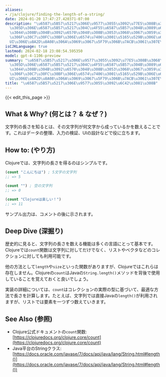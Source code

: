 ```yaml
---
aliases:
- /ja/clojure/finding-the-length-of-a-string/
date: 2024-01-20 17:47:27.420371-07:00
description: "\u6587\u5B57\u5217\u306E\u9577\u3055\u3092\u77E5\u308B\u3068\u306F\u3001\
  \u305D\u306E\u6587\u5B57\u5217\u304C\u4F55\u6587\u5B57\u304B\u3089\u6210\u3063\u3066\
  \u3044\u308B\u304B\u3092\u6570\u3048\u308B\u3053\u3068\u3067\u3059\u3002\u3053\u308C\
  \u306F\u30C7\u30FC\u30BF\u306E\u6574\u7406\u3001\u5165\u529B\u306E\u691C\u8A3C\u3001\
  UI\u306E\u8A2D\u8A08\u306A\u3069\u3067\u5F79\u306B\u7ACB\u3061\u307E\u3059\u3002"
isCJKLanguage: true
lastmod: 2024-02-18 23:08:54.595350
model: gpt-4-1106-preview
summary: "\u6587\u5B57\u5217\u306E\u9577\u3055\u3092\u77E5\u308B\u3068\u306F\u3001\
  \u305D\u306E\u6587\u5B57\u5217\u304C\u4F55\u6587\u5B57\u304B\u3089\u6210\u3063\u3066\
  \u3044\u308B\u304B\u3092\u6570\u3048\u308B\u3053\u3068\u3067\u3059\u3002\u3053\u308C\
  \u306F\u30C7\u30FC\u30BF\u306E\u6574\u7406\u3001\u5165\u529B\u306E\u691C\u8A3C\u3001\
  UI\u306E\u8A2D\u8A08\u306A\u3069\u3067\u5F79\u306B\u7ACB\u3061\u307E\u3059\u3002"
title: "\u6587\u5B57\u5217\u306E\u9577\u3055\u3092\u6C42\u3081\u308B"
---
```


{{< edit_this_page >}}

## What & Why? (何とは？ & なぜ？)
文字列の長さを知るとは、その文字列が何文字から成っているかを数えることです。これはデータの整理、入力の検証、UIの設計などで役に立ちます。

## How to: (やり方)
Clojureでは、文字列の長さを得るのはシンプルです。

```clojure
(count "こんにちは") ; 5文字の文字列
;; => 5

(count "") ; 空の文字列
;; => 0

(count "Clojureは楽しい！")
;; => 11
```

サンプル出力は、コメントの後に示されます。

## Deep Dive (深掘り)
歴史的に見ると、文字列の長さを数える機能は多くの言語にとって基本です。Clojureでは`count`関数は文字列に対してだけでなく、リストやベクタなどのコレクションに対しても利用可能です。

他の方法として`length`や`size`といった関数がありますが、Clojureではこれらは存在しません。Clojureの`count`はJavaの`String.length()`メソッドを背後で使用していることを覚えておくと良いでしょう。

実装の詳細については、`count`はコレクションの実際の型に基づいて、最適な方法で長さを計算します。たとえば、文字列では直接Javaの`length()`が利用されますが、リストでは要素を一つずつ数えていきます。

## See Also (参照)
- Clojure公式ドキュメントの`count`関数: [https://clojuredocs.org/clojure.core/count](https://clojuredocs.org/clojure.core/count)
- Java平台のStringクラス: [https://docs.oracle.com/javase/7/docs/api/java/lang/String.html#length()](https://docs.oracle.com/javase/7/docs/api/java/lang/String.html#length())
